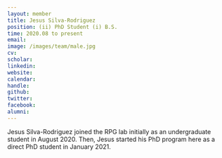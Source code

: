```yaml
---
layout: member
title: Jesus Silva-Rodriguez
position: (ii) PhD Student (i) B.S.
time: 2020.08 to present
email: 
image: /images/team/male.jpg
cv: 
scholar: 
linkedin: 
website: 
calendar: 
handle: 
github: 
twitter: 
facebook: 
alumni: 
---
```


Jesus Silva-Rodriguez joined the RPG lab initially as an undergraduate student in August 2020. Then, Jesus started his PhD program here as a direct PhD student in January 2021.


